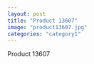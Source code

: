 ```yaml
---
layout: post
title: "Product 13607"
image: "product13607.jpg"
categories: "category1"
---
```

Product 13607
